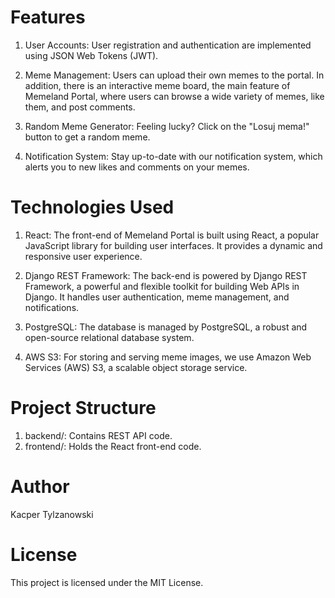 # Features

1. User Accounts: User registration and authentication are implemented using JSON Web Tokens (JWT).

2. Meme Management: Users can upload their own memes to the portal. In addition, there is an interactive meme board, the main feature of Memeland Portal, where users can browse a wide variety of memes, like them, and post comments.

3. Random Meme Generator: Feeling lucky? Click on the "Losuj mema!" button to get a random meme.

4. Notification System: Stay up-to-date with our notification system, which alerts you to new likes and comments on your memes.

# Technologies Used

1. React: The front-end of Memeland Portal is built using React, a popular JavaScript library for building user interfaces. It provides a dynamic and responsive user experience.

2. Django REST Framework: The back-end is powered by Django REST Framework, a powerful and flexible toolkit for building Web APIs in Django. It handles user authentication, meme management, and notifications.

3. PostgreSQL: The database is managed by PostgreSQL, a robust and open-source relational database system.

4. AWS S3: For storing and serving meme images, we use Amazon Web Services (AWS) S3, a scalable object storage service.

# Project Structure
1. backend/: Contains REST API code.
2. frontend/: Holds the React front-end code.

# Author
Kacper Tylzanowski

# License
This project is licensed under the MIT License.
